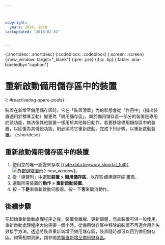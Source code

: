 ```yaml
---



copyright:
  years: 2014, 2018
lastupdated: "2018-02-01"


---
```


{:shortdesc: .shortdesc}
{:codeblock: .codeblock}
{:screen: .screen}
{:new_window: target="_blank"}
{:pre: .pre}
{:tip: .tip}
{:table: .aria-labeledby="caption"}


# 重新啟動備用儲存區中的裝置 
{: #reactivating-spare-pools}

裝置在新增至備用儲存區時，它在「裝置清單」內的狀態會從「作用中」（指出裝置適用於標準互動）變更為「備用儲存區」。屬於備用儲存區一部分的裝置是專用於該功能，無法像其他裝置一樣用於其他每日動作。若要移除備用儲存區中的裝置，以回復為其傳統功能，則必須將它重新啟動。完成下列步驟，以重新啟動裝置。
{:shortdesc}

## 重新啟動備用儲存區中的裝置 

1. 使用您的唯一認證來存取 [{{site.data.keyword.slportal_full}} ![外部鏈結圖示](../icons/launch-glyph.svg "外部鏈結圖示")](https://control.softlayer.com/){: new_window}。
2. 從「導覽列」中選取**裝置 > 備用儲存區**，以存取*備用儲存區* 畫面。
3. 選取所需裝置的**動作 > 重新啟動裝置**。
4. 按一下**是**來重新啟動伺服器。按一下**否**來取消動作。

## 後續步驟
在起始重新啟動處理程序之後，裝置會離線、更新韌體，而且裝置可供一般使用。重新啟動處理程序大約需要一個小時。從備用儲存區中移除的裝置不再適合用作失效接手方法。透過將裝置重新新增至備用儲存區，裝置隨時都可以回到備用儲存區。如需相關資訊，請參閱[將裝置新增至備用儲存區](../vsi/adding_spare_pool.html)。
